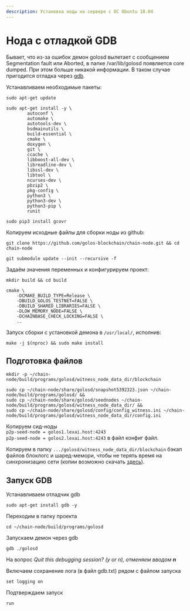 ```yaml
---
description: Установка ноды на сервере с ОС Ubuntu 18.04
---
```


# Нода с отладкой GDB

Бывает, что из-за ошибок демон golosd вылетает с сообщением Segmentation fault или Aborted, в папке /var/lib/golosd появляется core dumped. При этом больше никакой информации. В таком случае пригодится отладка через [gdb](https://ru.wikipedia.org/wiki/GNU\_Debugger).

Устанавливаем необходимые пакеты:

```
sudo apt-get update
```

```
sudo apt-get install -y \
        autoconf \
        automake \
        autotools-dev \
        bsdmainutils \
        build-essential \
        cmake \
        doxygen \
        git \
        ccache \
        libboost-all-dev \
        libreadline-dev \
        libssl-dev \
        libtool \
        ncurses-dev \
        pbzip2 \
        pkg-config \
        python3 \
        python3-dev \
        python3-pip \
        runit
```

```
sudo pip3 install gcovr
```

Копируем исходные файлы для сборки ноды из github:

```
git clone https://github.com/golos-blockchain/chain-node.git && cd chain-node
```

```
git submodule update --init --recursive -f
```

Задаём значения переменных и конфигурируем проект:

```
mkdir build && cd build
```

```
cmake \
    -DCMAKE_BUILD_TYPE=Release \
    -DBUILD_GOLOS_TESTNET=FALSE \
    -DBUILD_SHARED_LIBRARIES=FALSE \
    -DLOW_MEMORY_NODE=FALSE \
    -DCHAINBASE_CHECK_LOCKING=FALSE \
    ..
```

Запуск сборки с установкой демона в `/usr/local/`, исполнив:

```
make -j $(nproc) && sudo make install
```

## Подготовка файлов

```
mkdir -p ~/chain-node/build/programs/golosd/witness_node_data_dir/blockchain
```

```
sudo cp ~/chain-node/share/golosd/snapshot5392323.json ~/chain-node/build/programs/golosd/ && 
sudo cp ~/chain-node/share/golosd/seednodes ~/chain-node/build/programs/golosd/witness_node_data_dir/ && 
sudo cp ~/chain-node/share/golosd/config/config_witness.ini ~/chain-node/build/programs/golosd/witness_node_data_dir/config.ini
```

Копируем сид-ноды \
`p2p-seed-node = golos1.lexai.host:4243`\
`p2p-seed-node = golos2.lexai.host:4243` в файл конфиг файл.

Копируем в папку `.../golosd/witness_node_data_dir/blockchain` бэкап файлов блоклогс и шаред-мемори, чтобы не терять время на синхронизацию сети (копии возможно скачать [здесь](https://wiki.golos.id/witnesses/node/guide#ustanavlivaem-nodu)).

## Запуск GDB

Устанавливаем отладчик gdb

```
sudo apt-get install gdb -y
```

Переходим в папку проекта

```
cd ~/chain-node/build/programs/golosd
```

Запускаем демон через gdb

```
gdb ./golosd
```

На вопрос _Quit this debugging session? (y or n), отменяем вводом **n**_

Включаем сохранение лога (в файл gdb.txt) рядом с файлом запуска

```
set logging on
```

Подтверждаем запуск

```
run
```
